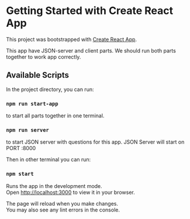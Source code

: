 # Getting Started with Create React App

This project was bootstrapped with [Create React App](https://github.com/facebook/create-react-app).

This app have JSON-server and client parts.
We should run both parts together to work app correctly.

## Available Scripts

In the project directory, you can run:

### `npm run start-app`

to start all parts together in one terminal.

### `npm run server`

to start JSON server with questions for this app.
JSON Server will start on PORT :8000

Then in other terminal you can run:

### `npm start`

Runs the app in the development mode.\
Open [http://localhost:3000](http://localhost:3000) to view it in your browser.

The page will reload when you make changes.\
You may also see any lint errors in the console.
